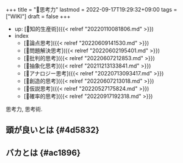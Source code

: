 +++
title = "📝思考力"
lastmod = 2022-09-17T19:29:32+09:00
tags = ["WIKI"]
draft = false
+++

-   up: [📁知的生産術]({{< relref "20220110081806.md" >}})
-   index
    -   [📝論点思考]({{< relref "20220609141530.md" >}})
    -   [📝問題解決思考]({{< relref "20220602195401.md" >}})
    -   [📝批判的思考]({{< relref "20220607212853.md" >}})
    -   [📝抽象化思考]({{< relref "20211213133841.md" >}})
    -   [📝アナロジー思考]({{< relref "20220713093417.md" >}})
    -   [📝創造的思考]({{< relref "20220607213018.md" >}})
    -   [📝仮説思考]({{< relref "20220527175824.md" >}})
    -   [📝確率的思考]({{< relref "20220917192318.md" >}})

思考力, 思考術.


## 頭が良いとは {#4d5832}


## バカとは {#ac1896}
